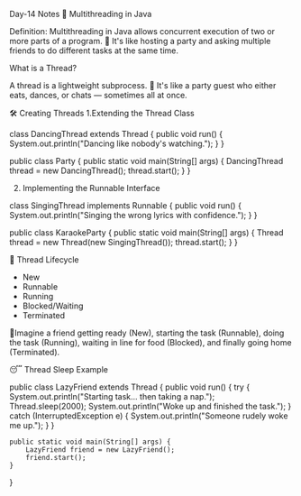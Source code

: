 Day-14 Notes
🧵 Multithreading in Java

Definition:
  Multithreading in Java allows concurrent execution of two or more parts of a program.
  📌 It's like hosting a party and asking multiple friends to do different tasks at the same time.

What is a Thread?

A thread is a lightweight subprocess.
  📌 It's like a party guest who either eats, dances, or chats — sometimes all at once.

🛠️ Creating Threads
1.Extending the Thread Class

class DancingThread extends Thread {
    public void run() {
        System.out.println("Dancing like nobody's watching.");
    }
}

public class Party {
    public static void main(String[] args) {
        DancingThread thread = new DancingThread();
        thread.start();
    }
}

 2. Implementing the Runnable Interface

class SingingThread implements Runnable {
    public void run() {
        System.out.println("Singing the wrong lyrics with confidence.");
    }
}

public class KaraokeParty {
    public static void main(String[] args) {
        Thread thread = new Thread(new SingingThread());
        thread.start();
    }
}

🔄 Thread Lifecycle

* New
* Runnable
* Running
* Blocked/Waiting
* Terminated

📌Imagine a friend getting ready (New), starting the task (Runnable), doing the task (Running), waiting in line for food (Blocked), and finally going home (Terminated).

 😴 Thread Sleep Example

public class LazyFriend extends Thread {
    public void run() {
        try {
            System.out.println("Starting task... then taking a nap.");
            Thread.sleep(2000);
            System.out.println("Woke up and finished the task.");
        } catch (InterruptedException e) {
            System.out.println("Someone rudely woke me up.");
        }
    }

    public static void main(String[] args) {
        LazyFriend friend = new LazyFriend();
        friend.start();
    }
}

